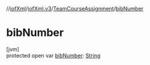 //[iofXml](../../../index.md)/[iofXml.v3](../index.md)/[TeamCourseAssignment](index.md)/[bibNumber](bib-number.md)

# bibNumber

[jvm]\
protected open var [bibNumber](bib-number.md): [String](https://docs.oracle.com/javase/8/docs/api/java/lang/String.html)
